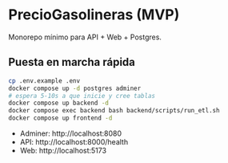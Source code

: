 # PrecioGasolineras (MVP)

Monorepo mínimo para API + Web + Postgres.

## Puesta en marcha rápida

```bash
cp .env.example .env
docker compose up -d postgres adminer
# espera 5-10s a que inicie y cree tablas
docker compose up backend -d
docker compose exec backend bash backend/scripts/run_etl.sh
docker compose up frontend -d
```

- Adminer: http://localhost:8080
- API: http://localhost:8000/health
- Web: http://localhost:5173
